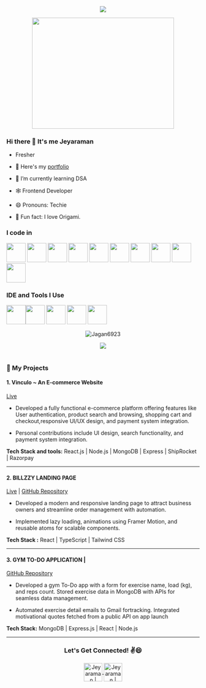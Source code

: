 


<p align="center">
  <a href="#"><img src="https://readme-typing-svg.herokuapp.com?lines=Computer+Science+Engineer;Competitive+Programmer;%20DSA%20|%20JAVA%20|%20Web%20Developer;;Always%20Learning%20New%20Things&center=true&width=550&height=50"></a>
</p>

<p align="center">
<img align="centre" width="370" height="290" src="https://i.pinimg.com/originals/47/f0/34/47f0342cec72b800463bf003eac1257e.gif">
</p>

### Hi there 👋 It's me Jeyaraman



- Fresher 
- 🔭 Here's my [portfolio](https://jeyaraman23-portfolio.netlify.app/)   

- 🌱 I’m currently learning DSA 

- 🕸️ Frontend Developer

- 😄 Pronouns: Techie

- 📄 Fun fact: I love Origami.


### I code in
<img height="50" width="50" src="https://img.icons8.com/color/48/000000/python.png" />  <img height="50" width="50" src="https://img.icons8.com/color/48/000000/java-coffee-cup-logo.png" /> <img height="50" width="50" src="https://img.icons8.com/color/48/000000/html-5.png" /> <img height="50" width="50" src="https://img.icons8.com/color/48/000000/css3.png" /> <img height="50" width="50" src="https://img.icons8.com/color/48/000000/sass.png"/> <img height="50" width="50" src="https://img.icons8.com/color/48/000000/bootstrap.png" />
<img height="50" width="50" src="https://img.icons8.com/color/48/000000/javascript.png"/> <img height="50" width="50" src="https://img.icons8.com/color/48/000000/mysql-logo.png"/> <img height="50" width="50" src="https://img.icons8.com/color/48/000000/mongodb.png"/> <img height="50" width="50" src="https://img.icons8.com/color/48/000000/nodejs.png"/>  

### IDE and Tools I Use
<img height="50" width="50" src="https://img.icons8.com/color/48/000000/visual-studio-code-2019.png"/><img height="50" width="50" src="https://img.icons8.com/color/50/000000/git.png"/> <img height="50" src="https://img.icons8.com/color/480/null/notion--v1.png" /> <img height="50" width="50" src="https://img.icons8.com/color/48/000000/figma--v1.png"/> <img height="50" src="https://img.shields.io/badge/Netlify-00C7B7?style=for-the-badge&logo=netlify&logoColor=white"/> 


<div align="center">
  <p align="center"><img src="https://github-readme-streak-stats.herokuapp.com/?user=Jagan6923&theme=algolia" alt="Jagan6923"  /></p>
  <img  align="center"  src="https://github-readme-stats.vercel.app/api?username=Jagan6923&theme=dark&show_icons=true&count_private=true" />
  <br></br>
</div>


### 📂 My Projects

#### 1. **Vinculo ~ An E-commerce Website**

[Live](https://vinculoshop.com) 

- Developed a fully functional e-commerce platform offering features like User authentication, product search and browsing, shopping cart
and checkout,responsive UI/UX design, and payment system integration.

- Personal contributions include UI design, search functionality, and payment system
integration.

**Tech Stack and tools:** React.js | Node.js | MongoDB | Express | ShipRocket | Razorpay

---

#### 2. **BILLZZY LANDING PAGE**

[Live](https://tech-vaseegrah.vercel.app/) | [GitHub Repository](https://github.com/Jagan6923/Tech-vaseegrah.git)

- Developed a modern and responsive landing page to attract business owners and
streamline order management with automation.

- Implemented lazy loading, animations using Framer Motion, and reusable atoms
for scalable components.

**Tech Stack :** React | TypeScript | Tailwind CSS

---

#### 3. **GYM TO-DO APPLICATION |**

[GitHub Repository](https://github.com/Jagan6923/Note-taking-app-for-GYM)

- Developed a gym To-Do app with a form for exercise name, load (kg), and reps
count. Stored exercise data in MongoDB with APIs for seamless data management.

- Automated exercise detail emails to Gmail fortracking. Integrated motivational
quotes fetched from a public API on app launch

**Tech Stack:** MongoDB | Express.js | React | Node.js


---



<div align="center">
<h3><b>Let's Get Connected! ✌️😄</b></h3>
  </div>
<p align="center">
<a href="https://www.linkedin.com/in/jeyaraman23" target="_blank">
  <img align="center" alt="Jeyaraman | Linkedin" width="48px" src="https://img.icons8.com/color/48/000000/linkedin.png" />
</a>
<a href="mailto:jeyaraman.saravanan23@gmail.com" >
  <img align="center" alt="Jeyaraman | Gmail" width="48px" src="https://img.icons8.com/color/48/000000/gmail-new.png" />
</a>
</p>
